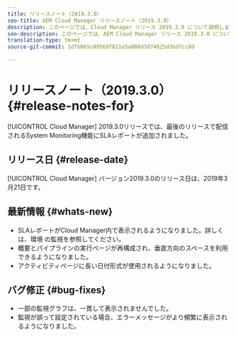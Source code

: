 ```yaml
---
title: リリースノート（2019.3.0）
seo-title: AEM Cloud Manager リリースノート（2019.3.0）
description: このページでは、Cloud Manager リリース 2019.3.0 について説明します。
seo-description: このページでは、AEM Cloud Manager リリース 2019.3.0 について説明します。
translation-type: tm+mt
source-git-commit: 1dfb065c09569f811e5a006d3d74825d3bd7cc8d

---
```



# リリースノート（2019.3.0） {#release-notes-for}

[!UICONTROL Cloud Manager] 2019.3.0リリースでは、最後のリリースで配信されるSystem Monitoring機能にSLAレポートが追加されました。

## リリース日 {#release-date}

[!UICONTROL Cloud Manager] バージョン2019.3.0のリリース日は、2019年3月21日です。

## 最新情報 {#whats-new}

* SLAレポートがCloud Manager内で表示されるようになりました。詳しくは、環境 [](monitor-your-environments.md) の監視を参照してください。
* 概要とパイプラインの実行ページが再構成され、垂直方向のスペースを利用できるようになりました。
* アクティビティページに長い日付形式が使用されるようになりました。

## バグ修正 {#bug-fixes}

* 一部の監視グラフは、一貫して表示されませんでした。
* 監視が誤って設定されている場合、エラーメッセージがより頻繁に表示されるようになりました。
